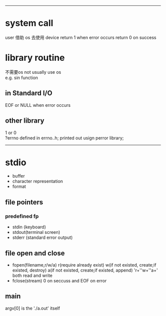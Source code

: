  ***
 # system call   
 user 借助 os 去使用 device
 return 1 when error occurs
 return 0 on success 
 # library routine   
 不需要os  not usually use os  
 e.g. sin function
 ## in Standard I/O
 EOF or NULL when error occurs
 ## other library
 1 or 0  
 ?errno defined in errno..h; printed out usign perror library;  
 
***
# stdio
* buffer  
* character representation  
* format
## file pointers
### predefined fp
* stdin (keyboard)
* stdout(terminal screen)
* stderr (standard error output)

## file open and close
* fopen(filename,r/w/a)  r(require already exist) w(if not existed, create;if existed, destroy) a(if not existed, create;if existed, append)
   'r+''w+''a+' both read and write
 * fclose(stream) 0 on seccuss and EOF on error
## main  
argv[0] is the './a.out' itself
